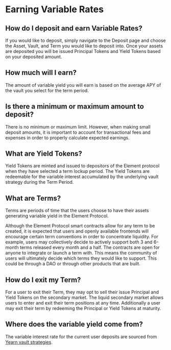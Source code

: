# Earning Variable Rates

## How do I deposit and earn Variable Rates?

If you would like to deposit, simply navigate to the Deposit page and choose the Asset, Vault, and Term you would like to deposit into. Once your assets are deposited you will be issued Principal Tokens and Yield Tokens based on your deposited amount.&#x20;

## How much will I earn?

The amount of variable yield you will earn is based on the average APY of the vault you select for the term period.

## Is there a minimum or maximum amount to deposit?‌

There is no minimum or maximum limit. However, when making small deposit amounts, it is important to account for transactional fees and expenses in order to properly calculate expected earnings.

## What are Yield Tokens?

Yield Tokens are minted and issued to depositors of the Element protocol when they have selected a term lockup period. The Yield Tokens are redeemable for the variable interest accumulated by the underlying vault strategy during the Term Period.

## What are Terms?

Terms are periods of time that the users choose to have their assets generating variable yield in the Element Protocol.‌

Although the Element Protocol smart contracts allow for any term to be created, it is expected that users and openly available frontends will encourage certain term conventions in order to concentrate liquidity. For example, users may collectively decide to actively support both 3 and 6-month terms released every month and a half. The contracts are open for anyone to integrate or launch a term with. This means the community of users will ultimately decide which terms they would like to support. This could be through a DAO or through other products that are built.

## How do I exit my Term?‌

For a user to exit their Term, they may opt to sell their issue Principal and Yield Tokens on the secondary market. The liquid secondary market allows users to enter and exit their term positions at any time. Additionally a user may exit their term by redeeming the Principal or Yield Tokens at maturity.

## Where does the variable yield come from?

The variable interest rate for the current user deposits are sourced from [Yearn vault strategies](https://yearn.finance/vaults).
